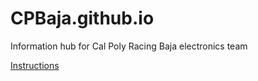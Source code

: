 # CPBaja.github.io
Information hub for Cal Poly Racing Baja electronics team

[Instructions](instructions/instructions.md)
